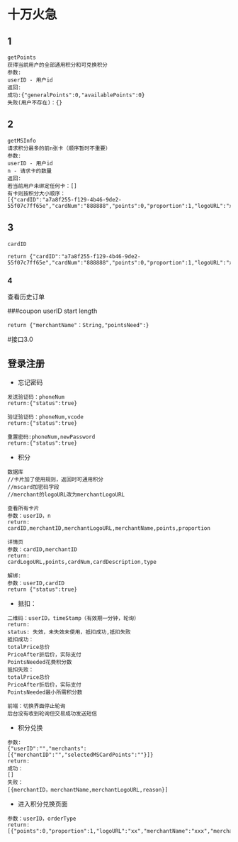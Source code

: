 # 十万火急 #
## 1 ##
	getPoints
	获得当前用户的全部通用积分和可兑换积分
	参数:
	userID - 用户id
	返回:
	成功:{"generalPoints":0,"availablePoints":0}
	失败(用户不存在)：{}

## 2 ##
	getMSInfo
	请求积分最多的前n张卡（顺序暂时不重要）
	参数:
	userID - 用户id
	n - 请求卡的数量
	返回:
	若当前用户未绑定任何卡：[]
	有卡则按积分大小顺序：
	[{"cardID":"a7a8f255-f129-4b46-9de2-55f07c7ff65e","cardNum":"888888","points":0,"proportion":1,"logoURL":"xx","merchantName":"xxx"}]

## 3 ##
    cardID
    
    return {"cardID":"a7a8f255-f129-4b46-9de2-55f07c7ff65e","cardNum":"888888","points":0,"proportion":1,"logoURL":"xx","merchantName":"xxx"}

### 4 ###
查看历史订单

###coupon
    userID start length
    
    return {"merchantName"：String,"pointsNeed":}

#接口3.0

## 登录注册
- 忘记密码


```
发送验证码：phoneNum
return:{"status":true}

验证验证码：phoneNum,vcode
return:{"status":true}

重置密码:phoneNum,newPassword
return:{"status":true}

```

- 积分

```
数据库
//卡片加了使用规则，返回时可通用积分
//mscard加密码字段
//merchant的logoURL改为merchantLogoURL
```
```
查看所有卡片
参数：userID，n
return:
cardID,merchantID,merchantLogoURL,merchantName,points,proportion
```
```
详情页
参数：cardID,merchantID
return:
cardLogoURL,points,cardNum,cardDescription,type
```
```
解绑:
参数：userID,cardID
return {"status":true}
```
- 抵扣：


```
二维码：userID，timeStamp（有效期一分钟，轮询）
return:
status: 失效，未失效未使用，抵扣成功,抵扣失败
抵扣成功：
totalPrice总价
PriceAfter折后价，实际支付
PointsNeeded花费积分数
抵扣失败：
totalPrice总价
PriceAfter折后价，实际支付
PointsNeeded最小所需积分数

前端：切换界面停止轮询
后台没有收到轮询但交易成功发送短信
```

- 积分兑换


```
参数:
{"userID":"","merchants":[{"merchantID":"","selectedMSCardPoints":""}]}
return:
成功：
[]
失败：
[{merchantID，merchantName,merchantLogoURL,reason}]
```

- 进入积分兑换页面


```
参数：userID，orderType
return:
[{"points":0,"proportion":1,"logoURL":"xx","merchantName":"xxx","merchantID":"xx"}]
```




    
    